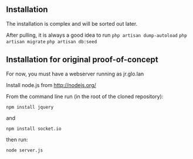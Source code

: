 ## Installation

The installation is complex and will be sorted out later.

After pulling, it is always a good idea to run
`php artisan dump-autoload`
`php artisan migrate`
`php artisan db:seed`

## Installation for original proof-of-concept

For now, you must have a webserver running as jr.glo.lan

Install node.js from http://nodejs.org/

From the command line run (in the root of the cloned repository):

`npm install jquery`

and

`npm install socket.io`

then run:

`node server.js`
